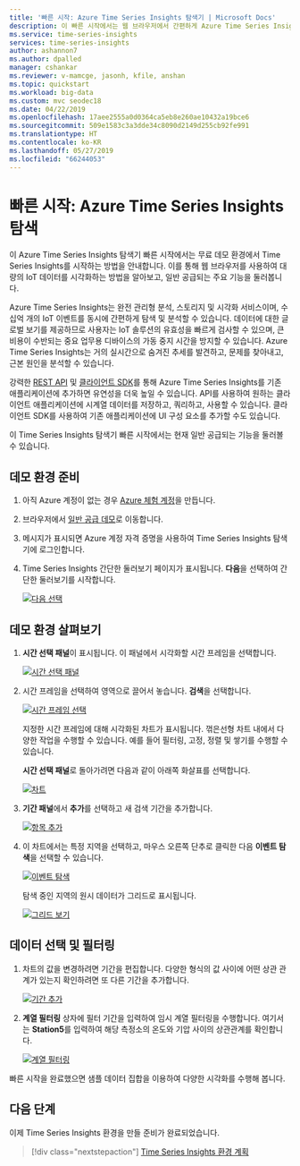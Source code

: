 ```yaml
---
title: '빠른 시작: Azure Time Series Insights 탐색기 | Microsoft Docs'
description: 이 빠른 시작에서는 웹 브라우저에서 간편하게 Azure Time Series Insights 탐색기를 시작하여 다량의 IoT 데이터를 시각화하는 방법을 설명합니다. 데모 환경에서 주요 기능을 둘러봅니다.
ms.service: time-series-insights
services: time-series-insights
author: ashannon7
ms.author: dpalled
manager: cshankar
ms.reviewer: v-mamcge, jasonh, kfile, anshan
ms.topic: quickstart
ms.workload: big-data
ms.custom: mvc seodec18
ms.date: 04/22/2019
ms.openlocfilehash: 17aee2555a0d0364ca5eb8e260ae10432a19bce6
ms.sourcegitcommit: 509e1583c3a3dde34c8090d2149d255cb92fe991
ms.translationtype: HT
ms.contentlocale: ko-KR
ms.lasthandoff: 05/27/2019
ms.locfileid: "66244053"
---
```

# <a name="quickstart-explore-azure-time-series-insights"></a>빠른 시작: Azure Time Series Insights 탐색

이 Azure Time Series Insights 탐색기 빠른 시작에서는 무료 데모 환경에서 Time Series Insights를 시작하는 방법을 안내합니다. 이를 통해 웹 브라우저를 사용하여 대량의 IoT 데이터를 시각화하는 방법을 알아보고, 일반 공급되는 주요 기능을 둘러봅니다.

Azure Time Series Insights는 완전 관리형 분석, 스토리지 및 시각화 서비스이며, 수십억 개의 IoT 이벤트를 동시에 간편하게 탐색 및 분석할 수 있습니다. 데이터에 대한 글로벌 보기를 제공하므로 사용자는 IoT 솔루션의 유효성을 빠르게 검사할 수 있으며, 큰 비용이 수반되는 중요 업무용 디바이스의 가동 중지 시간을 방지할 수 있습니다. Azure Time Series Insights는 거의 실시간으로 숨겨진 추세를 발견하고, 문제를 찾아내고, 근본 원인을 분석할 수 있습니다.

강력한 [REST API](./time-series-insights-update-tsq.md) 및 [클라이언트 SDK](./tutorial-create-tsi-sample-spa.md)를 통해 Azure Time Series Insights를 기존 애플리케이션에 추가하면 유연성을 더욱 높일 수 있습니다. API를 사용하여 원하는 클라이언트 애플리케이션에 시계열 데이터를 저장하고, 쿼리하고, 사용할 수 있습니다. 클라이언트 SDK를 사용하여 기존 애플리케이션에 UI 구성 요소를 추가할 수도 있습니다.

이 Time Series Insights 탐색기 빠른 시작에서는 현재 일반 공급되는 기능을 둘러볼 수 있습니다.

## <a name="prepare-the-demo-environment"></a>데모 환경 준비

1. 아직 Azure 계정이 없는 경우 [Azure 체험 계정](https://azure.microsoft.com/free/?ref=microsoft.com&utm_source=microsoft.com&utm_medium=docs&utm_campaign=visualstudio)을 만듭니다.

1. 브라우저에서 [일반 공급 데모](https://insights.timeseries.azure.com/demo)로 이동합니다.

1. 메시지가 표시되면 Azure 계정 자격 증명을 사용하여 Time Series Insights 탐색기에 로그인합니다.

1. Time Series Insights 간단한 둘러보기 페이지가 표시됩니다. **다음**을 선택하여 간단한 둘러보기를 시작합니다.

   [![다음 선택](media/quickstart/quickstart1.png)](media/quickstart/quickstart1.png#lightbox)

## <a name="explore-the-demo-environment"></a>데모 환경 살펴보기

1. **시간 선택 패널**이 표시됩니다. 이 패널에서 시각화할 시간 프레임을 선택합니다.

   [![시간 선택 패널](media/quickstart/quickstart2.png)](media/quickstart/quickstart2.png#lightbox)

1. 시간 프레임을 선택하여 영역으로 끌어서 놓습니다. **검색**을 선택합니다.

   [![시간 프레임 선택](media/quickstart/quickstart3.png)](media/quickstart/quickstart3.png#lightbox)

   지정한 시간 프레임에 대해 시각화된 차트가 표시됩니다. 꺾은선형 차트 내에서 다양한 작업을 수행할 수 있습니다. 예를 들어 필터링, 고정, 정렬 및 쌓기를 수행할 수 있습니다.

   **시간 선택 패널**로 돌아가려면 다음과 같이 아래쪽 화살표를 선택합니다.

   [![차트](media/quickstart/quickstart4.png)](media/quickstart/quickstart4.png#lightbox)

1. **기간 패널**에서 **추가**를 선택하고 새 검색 기간을 추가합니다.

   [![항목 추가](media/quickstart/quickstart5.png)](media/quickstart/quickstart5.png#lightbox)

1. 이 차트에서는 특정 지역을 선택하고, 마우스 오른쪽 단추로 클릭한 다음 **이벤트 탐색**을 선택할 수 있습니다.

   [![이벤트 탐색](media/quickstart/quickstart6.png)](media/quickstart/quickstart6.png#lightbox)

   탐색 중인 지역의 원시 데이터가 그리드로 표시됩니다.

   [![그리드 보기](media/quickstart/quickstart7.png)](media/quickstart/quickstart7.png#lightbox)

## <a name="select-and-filter-data"></a>데이터 선택 및 필터링

1. 차트의 값을 변경하려면 기간을 편집합니다. 다양한 형식의 값 사이에 어떤 상관 관계가 있는지 확인하려면 또 다른 기간을 추가합니다.

   [![기간 추가](media/quickstart/quickstart8.png)](media/quickstart/quickstart8.png#lightbox)

1. **계열 필터링** 상자에 필터 기간을 입력하여 임시 계열 필터링을 수행합니다. 여기서는 **Station5**를 입력하여 해당 측정소의 온도와 기압 사이의 상관관계를 확인합니다.

   [![계열 필터링](media/quickstart/quickstart9.png)](media/quickstart/quickstart9.png#lightbox)

빠른 시작을 완료했으면 샘플 데이터 집합을 이용하여 다양한 시각화를 수행해 봅니다.

## <a name="next-steps"></a>다음 단계

이제 Time Series Insights 환경을 만들 준비가 완료되었습니다.
> [!div class="nextstepaction"]
> [Time Series Insights 환경 계획](time-series-insights-environment-planning.md)
